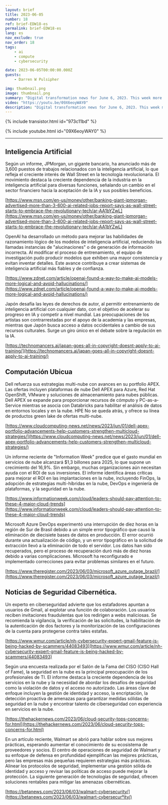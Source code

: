 ```yaml
---
layout: brief
title: 2023-06-05
number: 18
ref: brief-EDW18-es
permalink: brief-EDW18-es
lang: es
nav_exclude: true
nav_order: 18
tags:
    - ai
    - compute
    - cybersecurity

date: 2023-06-05T00:00:00.000Z
guests:
    - Darren W Pulsipher

img: thumbnail.png
image: thumbnail.png
summary: "Digital transformation news for June 6, 2023. This week more jobs in AI, major cyber security breaches, and cloud technology best practices."
video: "https://youtu.be/09X6eoyWAY0"
description: "Digital transformation news for June 6, 2023. This week more jobs in AI, major cyber security breaches, and cloud technology best practices."
---
```



{% include transistor.html id="973c11bd" %}



{% include youtube.html id="09X6eoyWAY0" %}


---

## Inteligencia Artificial

Según un informe, JPMorgan, un gigante bancario, ha anunciado más de 3,600 puestos de trabajos relacionados con la inteligencia artificial, lo que refleja el creciente interés de Wall Street en la tecnología revolucionaria. El movimiento destaca la creciente dependencia de la industria en la inteligencia artificial para diversas funciones, señalando un cambio en el sector financiero hacia la aceptación de la IA y sus posibles beneficios.

[https://www.msn.com/en-us/money/other/banking-giant-jpmorgan-advertised-more-than-3-600-ai-related-jobs-report-says-as-wall-street-starts-to-embrace-the-revolutionary-tech/ar-AA1bYZwL](https://www.msn.com/en-us/money/other/banking-giant-jpmorgan-advertised-more-than-3-600-ai-related-jobs-report-says-as-wall-street-starts-to-embrace-the-revolutionary-tech/ar-AA1bYZwL)

OpenAI ha desarrollado un método para mejorar las habilidades de razonamiento lógico de los modelos de inteligencia artificial, reduciendo las llamadas instancias de "alucinaciones" o de generación de información incorrecta. Al modificar el proceso de entrenamiento, el equipo de investigación pudo producir modelos que exhiben una mayor consistencia y evitan inventar detalles. Este avance contribuye a crear sistemas de inteligencia artificial más fiables y de confianza.

[https://www.zdnet.com/article/openai-found-a-way-to-make-ai-models-more-logical-and-avoid-hallucinations/](https://www.zdnet.com/article/openai-found-a-way-to-make-ai-models-more-logical-and-avoid-hallucinations/)

Japón desafía las leyes de derechos de autor, al permitir entrenamiento de inteligencia artificial con cualquier dato, con el objetivo de acelerar su progreso en IA y competir a nivel mundial. Las preocupaciones de los artistas son contrarrestadas por el apoyo de la academia y las empresas, mientras que Japón busca acceso a datos occidentales a cambio de sus recursos culturales. Surge un giro único en el debate sobre la regulación en la IA.

[https://technomancers.ai/japan-goes-all-in-copyright-doesnt-apply-to-ai-training/](https://technomancers.ai/japan-goes-all-in-copyright-doesnt-apply-to-ai-training/)

## Computación Ubicua

Dell refuerza sus estrategias multi-nube con avances en su portfolio APEX. Las ofertas incluyen plataformas de nube Dell APEX para Azure, Red Hat OpenShift, VMware y soluciones de almacenamiento para nubes públicas. Dell APEX se expande para proporcionar recursos de cómputo y PC-as-a-Service mientras se asocia con Databricks para habilitar el análisis de datos en entornos locales y en la nube. HPE No se queda atrás, y ofrece su línea de productos green lake de ofertas multi-nube.

[https://www.cloudcomputing-news.net/news/2023/jun/01/dell-apex-portfolio-advancements-help-customers-strengthen-multicloud-strategies/](https://www.cloudcomputing-news.net/news/2023/jun/01/dell-apex-portfolio-advancements-help-customers-strengthen-multicloud-strategies/)

Un informe reciente de "Information Week" predice que el gasto mundial en servicios de nube alcanzará $1,3 billones para 2025, lo que supone un crecimiento del 16,9%. Sin embargo, muchas organizaciones aún necesitan ayuda con el ROI de sus inversiones. El informe identifica áreas críticas para mejorar el ROI en las implantaciones en la nube, incluyendo FinOps, la adopción de estrategias multi-híbridas en la nube, DevOps e ingeniería de plataformas, y la seguridad en la nube.

[https://www.informationweek.com/cloud/leaders-should-pay-attention-to-these-4-major-cloud-trends](https://www.informationweek.com/cloud/leaders-should-pay-attention-to-these-4-major-cloud-trends)

Microsoft Azure DevOps experimentó una interrupción de diez horas en la región de Sur de Brasil debido a un simple error tipográfico que causó la eliminación de diecisiete bases de datos en producción. El error ocurrió durante una actualización de código, y un error tipográfico en la solicitud de extracción llevó a la eliminación de todo el servidor. Los datos han sido recuperados, pero el proceso de recuperación duró más de diez horas debido a varias complicaciones. Microsoft ha reconfigurado e implementado correcciones para evitar problemas similares en el futuro.

[https://www.theregister.com/2023/06/03/microsoft_azure_outage_brazil/](https://www.theregister.com/2023/06/03/microsoft_azure_outage_brazil/)

## Noticias de Seguridad Cibernética.

Un experto en ciberseguridad advierte que los estafadores apuntan a usuarios de Gmail, al explotar una función de colaboración. Los usuarios reciben invitaciones fraudulentas que los redirigen a webs maliciosas. Se recomienda la vigilancia, la verificación de las solicitudes, la habilitación de la autenticación de dos factores y la monitorización de las configuraciones de la cuenta para protegerse contra tales estafas.

[https://www.wmur.com/article/nh-cybersecurity-expert-gmail-feature-is-being-hacked-by-scammers/44083493](https://www.wmur.com/article/nh-cybersecurity-expert-gmail-feature-is-being-hacked-by-scammers/44083493)

Según una encuesta realizada por el Salón de la Fama del CISO (CISO Hall of Fame), la seguridad en la nube es la principal preocupación de los profesionales de TI. El informe destaca la creciente dependencia de los servicios en la nube y la necesidad de abordar los desafíos de seguridad como la violación de datos y el acceso no autorizado. Las áreas clave de enfoque incluyen la gestión de identidad y acceso, la encriptación, la detección proactiva de amenazas para garantizar medidas sólidas de seguridad en la nube y encontrar talento de ciberseguridad con experiencia en servicios en la nube.

[https://thehackernews.com/2023/06/cloud-security-tops-concerns-for.html](https://thehackernews.com/2023/06/cloud-security-tops-concerns-for.html)

En un artículo reciente, Walmart se abrió para hablar sobre sus mejores prácticas, esperando aumentar el conocimiento de su ecosistema de proveedores y socios. El centro de operaciones de seguridad de Walmart y su enfoque de defensa en profundidad ejemplifican las mejores prácticas, pero las empresas más pequeñas requieren estrategias más prácticas. Alinear los protocolos de seguridad, implementar una gestión sólida de identidad y acceso y revisar las políticas de acceso puede mejorar la protección. La siguiente generación de tecnologías de seguridad, ofrecen soluciones rentables para mitigar las amenazas cibernéticas.

[https://betanews.com/2023/06/03/walmart-cybersecurity/](https://betanews.com/2023/06/03/walmart-cybersecurºity/)


